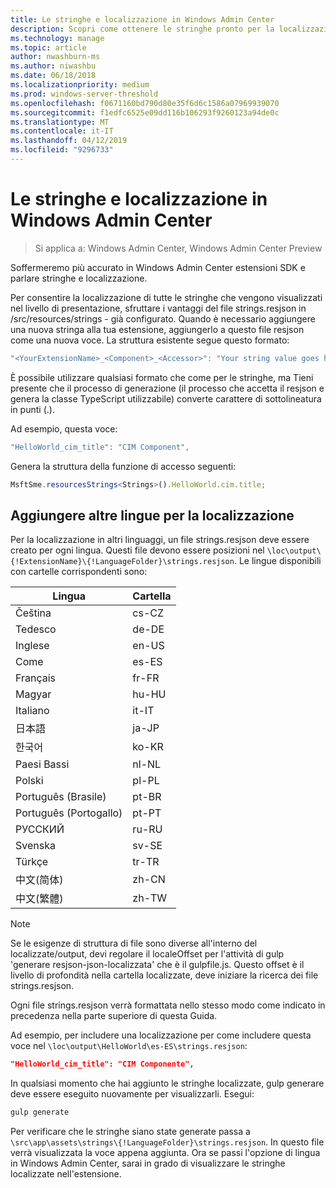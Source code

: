 ```yaml
---
title: Le stringhe e localizzazione in Windows Admin Center
description: Scopri come ottenere le stringhe pronto per la localizzazione in Windows Admin Center SDK (Project Honolulu)
ms.technology: manage
ms.topic: article
author: nwashburn-ms
ms.author: niwashbu
ms.date: 06/18/2018
ms.localizationpriority: medium
ms.prod: windows-server-threshold
ms.openlocfilehash: f0671160bd790d80e35f6d6c1586a07969939070
ms.sourcegitcommit: f1edfc6525e09dd116b106293f9260123a94de0c
ms.translationtype: MT
ms.contentlocale: it-IT
ms.lasthandoff: 04/12/2019
ms.locfileid: "9296733"
---
```

# Le stringhe e localizzazione in Windows Admin Center #

>Si applica a: Windows Admin Center, Windows Admin Center Preview

Soffermeremo più accurato in Windows Admin Center estensioni SDK e parlare stringhe e localizzazione.

Per consentire la localizzazione di tutte le stringhe che vengono visualizzati nel livello di presentazione, sfruttare i vantaggi del file strings.resjson in /src/resources/strings - già configurato. Quando è necessario aggiungere una nuova stringa alla tua estensione, aggiungerlo a questo file resjson come una nuova voce. La struttura esistente segue questo formato:

``` ts
"<YourExtensionName>_<Component>_<Accessor>": "Your string value goes here.",
```

È possibile utilizzare qualsiasi formato che come per le stringhe, ma Tieni presente che il processo di generazione (il processo che accetta il resjson e genera la classe TypeScript utilizzabile) converte carattere di sottolineatura in punti (.).

Ad esempio, questa voce:
``` ts
"HelloWorld_cim_title": "CIM Component",
```
Genera la struttura della funzione di accesso seguenti:
``` ts
MsftSme.resourcesStrings<Strings>().HelloWorld.cim.title;
```

## Aggiungere altre lingue per la localizzazione ## 

Per la localizzazione in altri linguaggi, un file strings.resjson deve essere creato per ogni lingua. Questi file devono essere posizioni nel ```\loc\output\{!ExtensionName}\{!LanguageFolder}\strings.resjson```. Le lingue disponibili con cartelle corrispondenti sono:

| Lingua      | Cartella      |
| ------------- |-------------|
| Čeština | cs-CZ |
| Tedesco | de-DE |
| Inglese | en-US |
| Come | es-ES |
| Français | fr-FR | 
| Magyar | hu-HU | 
| Italiano | it-IT |
| 日本語 | ja-JP | 
| 한국어 | ko-KR | 
| Paesi Bassi | nl-NL |
| Polski | pl-PL |
| Português (Brasile) | pt-BR |
| Português (Portogallo) | pt-PT |
| РУССКИЙ | ru-RU |
| Svenska | sv-SE |
| Türkçe    | tr-TR |
| 中文(简体) | zh-CN |
| 中文(繁體) | zh-TW |
> [!NOTE]
> Se le esigenze di struttura di file sono diverse all'interno del localizzate/output, devi regolare il localeOffset per l'attività di gulp 'generare resjson-json-localizzata' che è il gulpfile.js. Questo offset è il livello di profondità nella cartella localizzate, deve iniziare la ricerca dei file strings.resjson.

Ogni file strings.resjson verrà formattata nello stesso modo come indicato in precedenza nella parte superiore di questa Guida. 

Ad esempio, per includere una localizzazione per come includere questa voce nel ```\loc\output\HelloWorld\es-ES\strings.resjson```: 
```json
"HelloWorld_cim_title": "CIM Componente",
```
In qualsiasi momento che hai aggiunto le stringhe localizzate, gulp generare deve essere eseguito nuovamente per visualizzarli. Esegui:
``` cmd
gulp generate 
```

Per verificare che le stringhe siano state generate passa a ```\src\app\assets\strings\{!LanguageFolder}\strings.resjson```. In questo file verrà visualizzata la voce appena aggiunta.
Ora se passi l'opzione di lingua in Windows Admin Center, sarai in grado di visualizzare le stringhe localizzate nell'estensione. 

